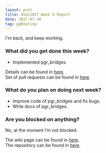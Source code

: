 ```yaml
---
layout: post
title: GSoC2017 Week 9 Report 
date: 2017-07-30
tag: pgRouting 
---
```


I'm back, and keep working.

### What did you get done this week?

- Implemented pgr_bridges.

Details can be found in [here](https://github.com/pgRouting/pgrouting/wiki/GSoC-2017-Connected-Components#week-9).  
Set of pull requests can be found in [here](https://github.com/pgRouting/pgrouting/pulls?q=is%3Apr+author%3AXJTUmg+is%3Aclosed).

### What do you plan on doing next week?

- Improve code of pgr_bridges and fix bugs.
- Write docs of pgr_bridges.

### Are you blocked on anything?

No, at the moment I’m not blocked.  

The wiki page can be found in [here](https://github.com/pgRouting/pgrouting/wiki/GSoC-2017-Connected-Components).  
The repository can be found in [here](https://github.com/pgRouting/pgrouting/tree/gsoc-component).
